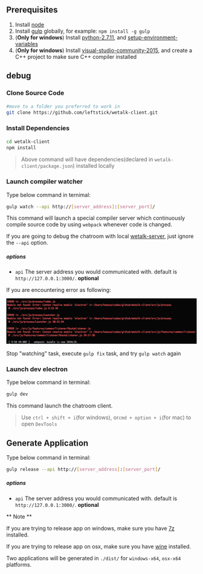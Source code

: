 ## Prerequisites ##

1. Install [node](https://nodejs.org/)
2. Install [gulp](https://github.com/gulpjs/gulp) globally, for example: `npm install -g gulp`
3. (**Only for windows**) Install [python-2.7.11](https://www.python.org/downloads/release/python-2711/), and [setup-environment-variables](https://docs.python.org/2/using/windows.html#excursus-setting-environment-variables)
4. (**Only for windows**) Install [visual-studio-community-2015](https://www.visualstudio.com/en-us/visual-studio-homepage-vs.aspx), and create a C++ project to make sure C++ compiler installed

## debug ##

### Clone Source Code ###

```bash
#move to a folder you preferred to work in
git clone https://github.com/leftstick/wetalk-client.git
```

### Install Dependencies ###

```bash
cd wetalk-client
npm install
```

>Above command will have dependencies(declared in `wetalk-client/package.json`) installed locally

### Launch compiler watcher ###

Type below command in ternimal:

```bash
gulp watch --api http://[server_address]:[server_port]/
```

This command will launch a special compiler server which continuously compile source code by using `webpack` whenever code is changed.

If you are going to debug the chatroom with local [wetalk-server](https://github.com/leftstick/wetalk-server), just ignore the `--api` option.

##### options #####

- `api` The server address you would communicated with. default is `http://127.0.0.1:3000/`. **optional**

If you are encountering error as following:

![](./imgs/builderror.png)

Stop "watching" task, execute `gulp fix` task, and try `gulp watch` again

### Launch dev electron ###

Type below command in terminal:

```bash
gulp dev
```

This command launch the chatroom client.

> Use `ctrl + shift + i`(for windows), or`cmd + option + i`(for mac) to open `DevTools`

## Generate Application ##

Type below command in terminal:

```bash
gulp release --api http://[server_address]:[server_port]/
```

##### options #####

- `api` The server address you would communicated with. default is `http://127.0.0.1:3000/`. **optional**

** Note **

If you are trying to release app on windows, make sure you have [7z](http://www.7-zip.org/) installed.

If you are trying to release app on osx, make sure you have [wine](https://www.winehq.org/) installed.

Two applications will be generated in `./dist/` for `windows-x64`, `osx-x64` platforms.
